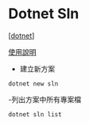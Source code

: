 # Dotnet Sln

[[dotnet]]

[使用說明](https://docs.microsoft.com/zh-tw/dotnet/core/tools/dotnet-sln)

- 建立新方案
```dotnetcli
dotnet new sln
```

-列出方案中所有專案檔
```dotnetcli
dotnet sln list
```




[//begin]: # "Autogenerated link references for markdown compatibility"
[dotnet]: dotnet.md "dotnet"
[//end]: # "Autogenerated link references"

